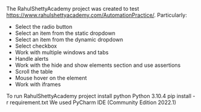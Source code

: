 The RahulShettyAcademy project was created to test https://www.rahulshettyacademy.com/AutomationPractice/.
Particularly:
- Select the radio button
- Select an item from the static dropdown
- Select an item from the dynamic dropdown
- Select checkbox
- Work with multiple windows and tabs
- Handle alerts
- Work with the hide and show elements section and use assertions
- Scroll the table
- Mouse hover on the element
- Work with iframes

To run RahulShettyAcademy project
install python Python 3.10.4
pip install -r requirement.txt
We used PyCharm IDE (Community Edition 2022.1)
